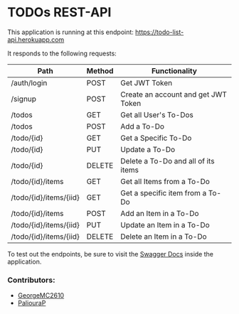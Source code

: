 # TODOs REST-API

This application is running at this endpoint: https://todo-list-api.herokuapp.com

It responds to the following requests:

| Path                   | Method | Functionality                       |
| ---------------------- | ------ | ----------------------------------- |
| /auth/login            | POST   | Get JWT Token                       |
| /signup                | POST   | Create an account and get JWT Token |
| /todos                 | GET    | Get all User's To-Dos               |
| /todos                 | POST   | Add a To-Do                         |
| /todo/{id}             | GET    | Get a Specific To-Do                |
| /todo/{id}             | PUT    | Update a To-Do                      |
| /todo/{id}             | DELETE | Delete a To-Do and all of its items |
| /todo/{id}/items       | GET    | Get all Items from a To-Do          |
| /todo/{id}/items/{iid} | GET    | Get a specific item from a To-Do    |
| /todo/{id}/items       | POST   | Add an Item in a To-Do              |
| /todo/{id}/items/{iid} | PUT    | Update an Item in a To-Do           |
| /todo/{id}/items/{iid} | DELETE | Delete an Item in a To-Do           |

To test out the endpoints, be sure to visit the [Swagger Docs](https://todo-list-api.herokuapp.com/api-docs) inside the application.

<h3>Contributors:</h3>

+ [GeorgeMC2610](https://github.com/GeorgeMC2610)
+ [PaliouraP](https://github.com/PaliouraP)
